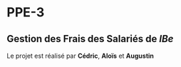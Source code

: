 # PPE-3

## Gestion des Frais des Salariés de *lBe*

Le projet est réalisé par **Cédric**, **Aloïs** et **Augustin**
